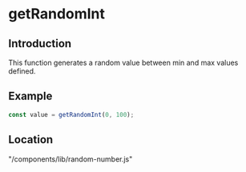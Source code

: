 # getRandomInt

## Introduction
This function generates a random value between min and max values defined.

## Example
```js
const value = getRandomInt(0, 100);
```

## Location
"/components/lib/random-number.js"